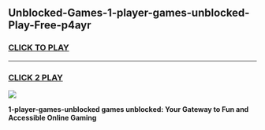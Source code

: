 
## Unblocked-Games-1-player-games-unblocked-Play-Free-p4ayr
<h3>
<a href="https://premium76.site?title=1-player-games-unblocked&ref=18A1">CLICK TO PLAY</a></h3>
<hr>

<h3>
<a href="https://premium76.site?title=1-player-games-unblocked&ref=18A1">CLICK 2 PLAY</a>
  
</h3>

<a href="https://premium76.site?title=1-player-games-unblocked&ref=18A1"><img src="https://clearcache.store/games.png"></a>


**1-player-games-unblocked games unblocked: Your Gateway to Fun and Accessible Online Gaming**
